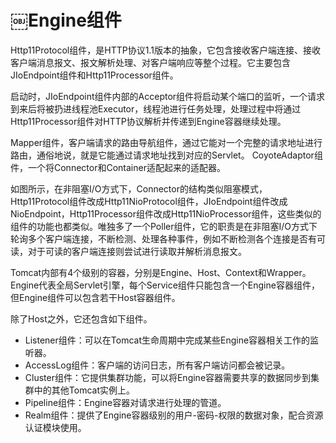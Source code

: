 # ￼Engine组件

Http11Protocol组件，是HTTP协议1.1版本的抽象，它包含接收客户端连接、接收客户端消息报文、报文解析处理、对客户端响应等整个过程。它主要包含JIoEndpoint组件和Http11Processor组件。

启动时，JIoEndpoint组件内部的Acceptor组件将启动某个端口的监听，一个请求到来后将被扔进线程池Executor，线程池进行任务处理，处理过程中将通过Http11Processor组件对HTTP协议解析并传递到Engine容器继续处理。

Mapper组件，客户端请求的路由导航组件，通过它能对一个完整的请求地址进行路由，通俗地说，就是它能通过请求地址找到对应的Servlet。
CoyoteAdaptor组件，一个将Connector和Container适配起来的适配器。

如图所示，在非阻塞I/O方式下，Connector的结构类似阻塞模式，Http11Protocol组件改成Http11NioProtocol组件，JIoEndpoint组件改成NioEndpoint，Http11Processor组件改成Http11NioProcessor组件，这些类似的组件的功能也都类似。唯独多了一个Poller组件，它的职责是在非阻塞I/O方式下轮询多个客户端连接，不断检测、处理各种事件，例如不断检测各个连接是否有可读，对于可读的客户端连接则尝试进行读取并解析消息报文。

Tomcat内部有4个级别的容器，分别是Engine、Host、Context和Wrapper。Engine代表全局Servlet引擎，每个Service组件只能包含一个Engine容器组件，但Engine组件可以包含若干Host容器组件。

除了Host之外，它还包含如下组件。

- Listener组件：可以在Tomcat生命周期中完成某些Engine容器相关工作的监听器。
- AccessLog组件：客户端的访问日志，所有客户端访问都会被记录。
- Cluster组件：它提供集群功能，可以将Engine容器需要共享的数据同步到集群中的其他Tomcat实例上。
- Pipeline组件：Engine容器对请求进行处理的管道。
- Realm组件：提供了Engine容器级别的用户-密码-权限的数据对象，配合资源认证模块使用。